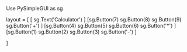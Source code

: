 Use PySimpleGUI as sg

layout = [
[ sg.Text('Calculator') ]
[sg.Button(7) sg.Button(8) sg.Button(9) sg.Button('+') ]
[sg.Button(4) sg.Button(5) sg.Button(6) sg.Button('*') ]
[sg.Button(1) sg.Button(2) sg.Button(3) sg.Button('-') ]

]

